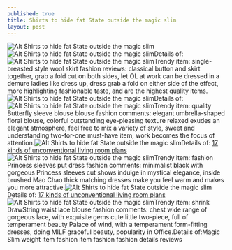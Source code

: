 ```yaml
---
published: true
title: Shirts to hide fat State outside the magic slim
layout: post
---
```

![Alt Shirts to hide fat State outside the magic slim](https://c2.staticflickr.com/2/1695/25490401153_c95ec9b8ea_z.jpg)![Alt Shirts to hide fat State outside the magic slim](https://c2.staticflickr.com/2/1591/26067073146_bc621bb6a7_z.jpg)Details of:![Alt Shirts to hide fat State outside the magic slim](https://c2.staticflickr.com/2/1680/25488255914_ebf09af991_z.jpg)Trendy item: single-breasted style wool skirt fashion reviews: classical button and skirt together, grab a fold cut on both sides, let OL at work can be dressed in a demure ladies like dress up, dress grab a fold on either side of the effect, more highlighting fashionable taste, and are the highest quality items.![Alt Shirts to hide fat State outside the magic slim](https://c2.staticflickr.com/2/1442/26000503552_7607869b94.jpg)Details of:![Alt Shirts to hide fat State outside the magic slim](https://c2.staticflickr.com/2/1673/26000511342_91f37bc6a0.jpg)Trendy item: quality Butterfly sleeve blouse blouse fashion comments: elegant umbrella-shaped floral blouse, colorful outstanding eye-pleasing texture relaxed exudes an elegant atmosphere, feel free to mix a variety of style, sweet and understanding two-for-one must-have item, work becomes the focus of attention.![Alt Shirts to hide fat State outside the magic slim](https://c2.staticflickr.com/2/1458/25488283744_55d21f74ea.jpg)Details of: [17 kinds of unconventional living room plans](http://www.mkfans.com/2016/01/31/17-kinds-of-unconventional-living-room-plans/)![Alt Shirts to hide fat State outside the magic slim](https://c2.staticflickr.com/2/1529/26026713891_5859bf0a09_z.jpg)Trendy item: fashion Princess sleeves put dress fashion comments: minimalist black with gorgeous Princess sleeves cut shows indulge in mystical elegance, inside brushed Mao Chao thick matching dresses make you feel warm and makes you more attractive.![Alt Shirts to hide fat State outside the magic slim](https://c2.staticflickr.com/2/1532/26000542872_18b5dbc722.jpg)Details of: [17 kinds of unconventional living room plans](http://www.mkfans.com/2016/01/31/17-kinds-of-unconventional-living-room-plans/)![Alt Shirts to hide fat State outside the magic slim](https://c2.staticflickr.com/2/1587/26000554642_2b57c93e97.jpg)Trendy item: shrink DrawString waist lace blouse fashion comments: chest wide range of gorgeous lace, with exquisite gems cute little two-piece, full of temperament beauty Palace of wind, with a temperament form-fitting dresses, doing MILF graceful beauty, popularity in Office.Details of:Magic Slim weight item fashion item fashion fashion details reviews